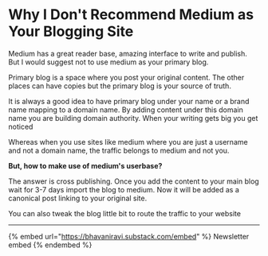 # Why I Don't Recommend Medium as Your Blogging Site

Medium has a great reader base, amazing interface to write and publish. But I would suggest not to use medium as your primary blog.

Primary blog is a space where you post your original content. The other places can have copies but the primary blog is your source of truth.

It is always a good idea to have primary blog under your name or a brand name mapping to a domain name. By adding content under this domain name you are building domain authority. When your writing gets big you get noticed

Whereas when you use sites like medium where you are just a username and not a domain name, the traffic belongs to medium and not you.

**But, how to make use of medium's userbase?**

The answer is cross publishing. Once you add the content to your main blog wait for 3-7 days import the blog to medium. Now it will be added as a canonical post linking to your original site.

You can also tweak the blog little bit to route the traffic to your website

***

{% embed url="https://bhavaniravi.substack.com/embed" %}
Newsletter embed
{% endembed %}
